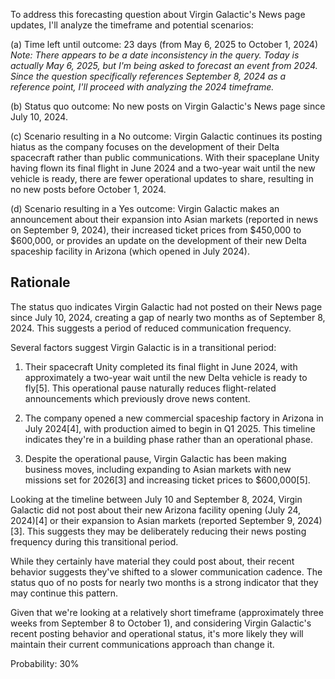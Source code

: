 To address this forecasting question about Virgin Galactic's News page updates, I'll analyze the timeframe and potential scenarios:

(a) Time left until outcome: 23 days (from May 6, 2025 to October 1, 2024)
*Note: There appears to be a date inconsistency in the query. Today is actually May 6, 2025, but I'm being asked to forecast an event from 2024. Since the question specifically references September 8, 2024 as a reference point, I'll proceed with analyzing the 2024 timeframe.*

(b) Status quo outcome: No new posts on Virgin Galactic's News page since July 10, 2024.

(c) Scenario resulting in a No outcome: Virgin Galactic continues its posting hiatus as the company focuses on the development of their Delta spacecraft rather than public communications. With their spaceplane Unity having flown its final flight in June 2024 and a two-year wait until the new vehicle is ready, there are fewer operational updates to share, resulting in no new posts before October 1, 2024.

(d) Scenario resulting in a Yes outcome: Virgin Galactic makes an announcement about their expansion into Asian markets (reported in news on September 9, 2024), their increased ticket prices from $450,000 to $600,000, or provides an update on the development of their new Delta spaceship facility in Arizona (which opened in July 2024).

## Rationale

The status quo indicates Virgin Galactic had not posted on their News page since July 10, 2024, creating a gap of nearly two months as of September 8, 2024. This suggests a period of reduced communication frequency.

Several factors suggest Virgin Galactic is in a transitional period:

1. Their spacecraft Unity completed its final flight in June 2024, with approximately a two-year wait until the new Delta vehicle is ready to fly[5]. This operational pause naturally reduces flight-related announcements which previously drove news content.

2. The company opened a new commercial spaceship factory in Arizona in July 2024[4], with production aimed to begin in Q1 2025. This timeline indicates they're in a building phase rather than an operational phase.

3. Despite the operational pause, Virgin Galactic has been making business moves, including expanding to Asian markets with new missions set for 2026[3] and increasing ticket prices to $600,000[5].

Looking at the timeline between July 10 and September 8, 2024, Virgin Galactic did not post about their new Arizona facility opening (July 24, 2024)[4] or their expansion to Asian markets (reported September 9, 2024)[3]. This suggests they may be deliberately reducing their news posting frequency during this transitional period.

While they certainly have material they could post about, their recent behavior suggests they've shifted to a slower communication cadence. The status quo of no posts for nearly two months is a strong indicator that they may continue this pattern.

Given that we're looking at a relatively short timeframe (approximately three weeks from September 8 to October 1), and considering Virgin Galactic's recent posting behavior and operational status, it's more likely they will maintain their current communications approach than change it.

Probability: 30%